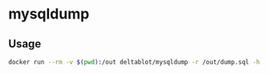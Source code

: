 # mysqldump

## Usage

~~~bash
docker run --rm -v $(pwd):/out deltablot/mysqldump -r /out/dump.sql -h $HOSTNAME -p$PASSWORD --port $PORT -u $USER $NAME
~~~
